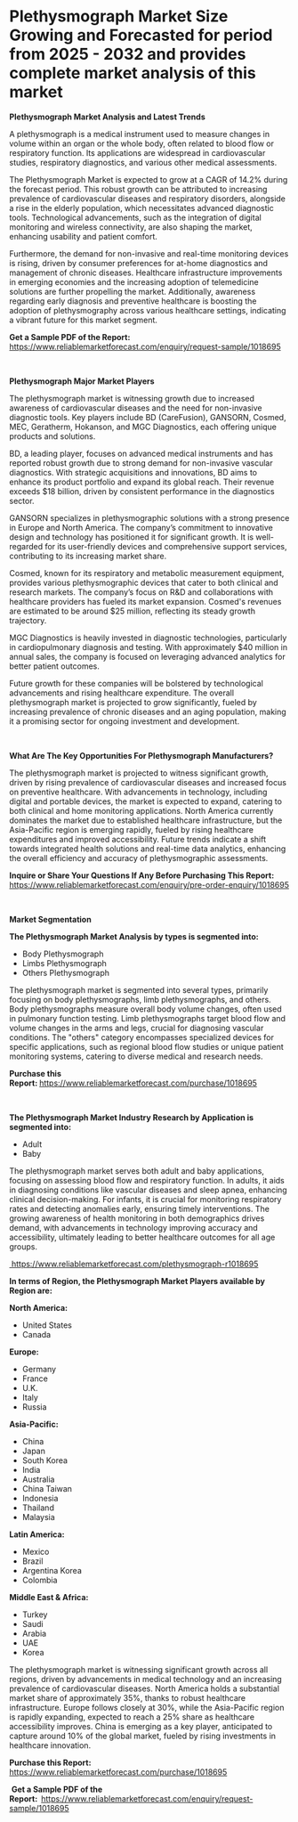 <p><h1>Plethysmograph Market Size Growing and Forecasted for period from 2025 - 2032 and provides complete market analysis of this market</h1></p><p><strong>Plethysmograph Market Analysis and Latest Trends</strong></p>
<p><p>A plethysmograph is a medical instrument used to measure changes in volume within an organ or the whole body, often related to blood flow or respiratory function. Its applications are widespread in cardiovascular studies, respiratory diagnostics, and various other medical assessments.</p><p>The Plethysmograph Market is expected to grow at a CAGR of 14.2% during the forecast period. This robust growth can be attributed to increasing prevalence of cardiovascular diseases and respiratory disorders, alongside a rise in the elderly population, which necessitates advanced diagnostic tools. Technological advancements, such as the integration of digital monitoring and wireless connectivity, are also shaping the market, enhancing usability and patient comfort. </p><p>Furthermore, the demand for non-invasive and real-time monitoring devices is rising, driven by consumer preferences for at-home diagnostics and management of chronic diseases. Healthcare infrastructure improvements in emerging economies and the increasing adoption of telemedicine solutions are further propelling the market. Additionally, awareness regarding early diagnosis and preventive healthcare is boosting the adoption of plethysmography across various healthcare settings, indicating a vibrant future for this market segment.</p></p>
<p><strong>Get a Sample PDF of the Report:&nbsp;</strong> <a href="https://www.reliablemarketforecast.com/enquiry/request-sample/1018695?utm_campaign=2248&utm_medium=2&utm_source=Github&utm_content=ia&utm_term=13042025&utm_id=plethysmograph">https://www.reliablemarketforecast.com/enquiry/request-sample/1018695</a></p>
<p>&nbsp;</p>
<p><strong>Plethysmograph Major Market Players</strong></p>
<p><p>The plethysmograph market is witnessing growth due to increased awareness of cardiovascular diseases and the need for non-invasive diagnostic tools. Key players include BD (CareFusion), GANSORN, Cosmed, MEC, Geratherm, Hokanson, and MGC Diagnostics, each offering unique products and solutions.</p><p>BD, a leading player, focuses on advanced medical instruments and has reported robust growth due to strong demand for non-invasive vascular diagnostics. With strategic acquisitions and innovations, BD aims to enhance its product portfolio and expand its global reach. Their revenue exceeds $18 billion, driven by consistent performance in the diagnostics sector.</p><p>GANSORN specializes in plethysmographic solutions with a strong presence in Europe and North America. The company’s commitment to innovative design and technology has positioned it for significant growth. It is well-regarded for its user-friendly devices and comprehensive support services, contributing to its increasing market share.</p><p>Cosmed, known for its respiratory and metabolic measurement equipment, provides various plethysmographic devices that cater to both clinical and research markets. The company’s focus on R&D and collaborations with healthcare providers has fueled its market expansion. Cosmed's revenues are estimated to be around $25 million, reflecting its steady growth trajectory.</p><p>MGC Diagnostics is heavily invested in diagnostic technologies, particularly in cardiopulmonary diagnosis and testing. With approximately $40 million in annual sales, the company is focused on leveraging advanced analytics for better patient outcomes.</p><p>Future growth for these companies will be bolstered by technological advancements and rising healthcare expenditure. The overall plethysmograph market is projected to grow significantly, fueled by increasing prevalence of chronic diseases and an aging population, making it a promising sector for ongoing investment and development.</p></p>
<p>&nbsp;</p>
<p><strong>What Are The Key Opportunities For Plethysmograph Manufacturers?</strong></p>
<p><p>The plethysmograph market is projected to witness significant growth, driven by rising prevalence of cardiovascular diseases and increased focus on preventive healthcare. With advancements in technology, including digital and portable devices, the market is expected to expand, catering to both clinical and home monitoring applications. North America currently dominates the market due to established healthcare infrastructure, but the Asia-Pacific region is emerging rapidly, fueled by rising healthcare expenditures and improved accessibility. Future trends indicate a shift towards integrated health solutions and real-time data analytics, enhancing the overall efficiency and accuracy of plethysmographic assessments.</p></p>
<p><strong>Inquire or Share Your Questions If Any Before Purchasing This Report:</strong> <a href="https://www.reliablemarketforecast.com/enquiry/pre-order-enquiry/1018695?utm_campaign=2248&utm_medium=2&utm_source=Github&utm_content=ia&utm_term=13042025&utm_id=plethysmograph">https://www.reliablemarketforecast.com/enquiry/pre-order-enquiry/1018695</a></p>
<p>&nbsp;</p>
<p><strong>Market Segmentation</strong></p>
<p><strong>The Plethysmograph Market Analysis by types is segmented into:</strong></p>
<p><ul><li>Body Plethysmograph</li><li>Limbs Plethysmograph</li><li>Others Plethysmograph</li></ul></p>
<p><p>The plethysmograph market is segmented into several types, primarily focusing on body plethysmographs, limb plethysmographs, and others. Body plethysmographs measure overall body volume changes, often used in pulmonary function testing. Limb plethysmographs target blood flow and volume changes in the arms and legs, crucial for diagnosing vascular conditions. The "others" category encompasses specialized devices for specific applications, such as regional blood flow studies or unique patient monitoring systems, catering to diverse medical and research needs.</p></p>
<p><strong>Purchase this Report:&nbsp;</strong><a href="https://www.reliablemarketforecast.com/purchase/1018695?utm_campaign=2248&utm_medium=2&utm_source=Github&utm_content=ia&utm_term=13042025&utm_id=plethysmograph">https://www.reliablemarketforecast.com/purchase/1018695</a></p>
<p>&nbsp;</p>
<p><strong>The Plethysmograph Market Industry Research by Application is segmented into:</strong></p>
<p><ul><li>Adult</li><li>Baby</li></ul></p>
<p><p>The plethysmograph market serves both adult and baby applications, focusing on assessing blood flow and respiratory function. In adults, it aids in diagnosing conditions like vascular diseases and sleep apnea, enhancing clinical decision-making. For infants, it is crucial for monitoring respiratory rates and detecting anomalies early, ensuring timely interventions. The growing awareness of health monitoring in both demographics drives demand, with advancements in technology improving accuracy and accessibility, ultimately leading to better healthcare outcomes for all age groups.</p></p>
<p><a href="https://www.reliablemarketforecast.com/plethysmograph-r1018695?utm_campaign=2248&utm_medium=2&utm_source=Github&utm_content=ia&utm_term=13042025&utm_id=plethysmograph">&nbsp;https://www.reliablemarketforecast.com/plethysmograph-r1018695</a></p>
<p><strong>In terms of Region, the Plethysmograph Market Players available by Region are:</strong></p>
<p>
    <p> <strong> North America: </strong>
        <ul>
            <li>United States</li>
            <li>Canada</li>
        </ul>
        </p> 
    <p> <strong> Europe: </strong>
        <ul>
            <li>Germany</li>
            <li>France</li>
            <li>U.K.</li>
            <li>Italy</li>
            <li>Russia</li>
        </ul>
        </p> 
    <p> <strong> Asia-Pacific: </strong>
        <ul>
            <li>China</li>
            <li>Japan</li>
            <li>South Korea</li>
            <li>India</li>
            <li>Australia</li>
            <li>China Taiwan</li>
            <li>Indonesia</li>
            <li>Thailand</li>
            <li>Malaysia</li>
        </ul>
        </p> 
    <p> <strong> Latin America: </strong>
        <ul>
            <li>Mexico</li>
            <li>Brazil</li>
            <li>Argentina Korea</li>
            <li>Colombia</li>
        </ul>
        </p> 
    <p> <strong> Middle East & Africa: </strong>
        <ul>
            <li>Turkey</li>
            <li>Saudi</li>
            <li>Arabia</li>
            <li>UAE</li>
            <li>Korea</li>
        </ul>
    </p>
    </p>
<p><p>The plethysmograph market is witnessing significant growth across all regions, driven by advancements in medical technology and an increasing prevalence of cardiovascular diseases. North America holds a substantial market share of approximately 35%, thanks to robust healthcare infrastructure. Europe follows closely at 30%, while the Asia-Pacific region is rapidly expanding, expected to reach a 25% share as healthcare accessibility improves. China is emerging as a key player, anticipated to capture around 10% of the global market, fueled by rising investments in healthcare innovation.</p></p>
<p><strong>Purchase this Report: </strong><a href="https://www.reliablemarketforecast.com/purchase/1018695?utm_campaign=2248&utm_medium=2&utm_source=Github&utm_content=ia&utm_term=13042025&utm_id=plethysmograph">https://www.reliablemarketforecast.com/purchase/1018695</a></p>
<p>&nbsp;<strong>Get a Sample PDF of the Report:&nbsp;&nbsp;</strong><a href="https://www.reliablemarketforecast.com/enquiry/request-sample/1018695?utm_campaign=2248&utm_medium=2&utm_source=Github&utm_content=ia&utm_term=13042025&utm_id=plethysmograph">https://www.reliablemarketforecast.com/enquiry/request-sample/1018695</a></p>
<p><strong></strong></p>
<p><p></p><p></p><p></p></p>